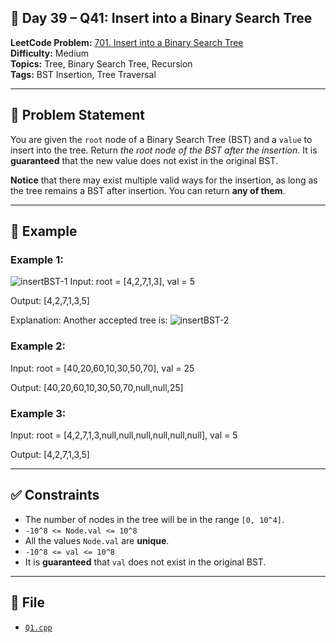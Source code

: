 ## 🌲 **Day 39 – Q41: Insert into a Binary Search Tree**

**LeetCode Problem:** [701. Insert into a Binary Search Tree](https://leetcode.com/problems/insert-into-a-binary-search-tree/)  
**Difficulty:** Medium  
**Topics:** Tree, Binary Search Tree, Recursion  
**Tags:** BST Insertion, Tree Traversal

---

## 📄 Problem Statement

You are given the `root` node of a Binary Search Tree (BST) and a `value` to insert into the tree. Return _the root node of the BST after the insertion_. It is **guaranteed** that the new value does not exist in the original BST.

**Notice** that there may exist multiple valid ways for the insertion, as long as the tree remains a BST after insertion. You can return **any of them**.

---

## 🧠 Example

### Example 1:

![insertBST-1](https://assets.leetcode.com/uploads/2020/10/05/insertbst.jpg)
Input: root = [4,2,7,1,3], val = 5

Output: [4,2,7,1,3,5]

Explanation: Another accepted tree is:
![insertBST-2](https://assets.leetcode.com/uploads/2020/10/05/bst.jpg)

### Example 2:

Input: root = [40,20,60,10,30,50,70], val = 25

Output: [40,20,60,10,30,50,70,null,null,25]

### Example 3:

Input: root = [4,2,7,1,3,null,null,null,null,null,null], val = 5

Output: [4,2,7,1,3,5]

---

## ✅ Constraints

- The number of nodes in the tree will be in the range `[0, 10^4]`.
- `-10^8 <= Node.val <= 10^8`
- All the values `Node.val` are **unique**.
- `-10^8 <= val <= 10^8`
- It is **guaranteed** that `val` does not exist in the original BST.

---

## 📁 File

- [`Q1.cpp`](./Q1.cpp)
